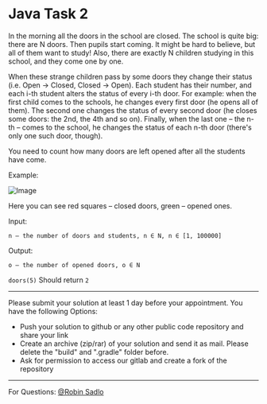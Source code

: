 # Java Task 2


In the morning all the doors in the school are closed. The school is quite big: there are N doors. Then pupils start coming. It might be hard to believe, but all of them want to study! Also, there are exactly N children studying in this school, and they come one by one.

When these strange children pass by some doors they change their status (i.e. Open -> Closed, Closed -> Open). Each student has their number, and each i-th student alters the status of every i-th door. For example: when the first child comes to the schools, he changes every first door (he opens all of them). The second one changes the status of every second door (he closes some doors: the 2nd, the 4th and so on). Finally, when the last one – the n-th – comes to the school, he changes the status of each n-th door (there's only one such door, though).

You need to count how many doors are left opened after all the students have come.

Example:

![Image](http://i.imgur.com/IqlOi2q.png)

Here you can see red squares – closed doors, green – opened ones.

Input:
```
n – the number of doors and students, n ∈ N, n ∈ [1, 100000]
```
Output:
```
o – the number of opened doors, o ∈ N
```


```doors(5)```
Should return
```2``` 



---
Please submit your solution at least 1 day before your appointment.
You have the following Options:


* Push your solution to github or any other public code repository and share your link
* Create an archive (zip/rar) of your solution and send it as mail. Please delete the "build" and ".gradle" folder before.
* Ask for permission to access our gitlab and create a fork of the repository

---
For Questions: [@Robin Sadlo](mailto:robin.sadlo@codeagle.de)
